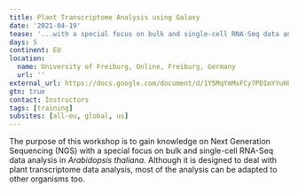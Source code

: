 ```yaml
---
title: Plant Transcriptome Analysis using Galaxy
date: '2021-04-19'
tease: '...with a special focus on bulk and single-cell RNA-Seq data analysis...'
days: 5
continent: EU
location:
  name: University of Freiburg, Online, Freiburg, Germany
  url: ''
external_url: https://docs.google.com/document/d/1Y5MqYmMxFCy7PDImYYuHLhgCKVV7MjoGMr22G2U68Ec/preview
gtn: true
contact: Instructors
tags: [training]
subsites: [all-eu, global, us]
---
```


The purpose of this workshop is to gain knowledge on Next Generation Sequencing (NGS) with a special focus on bulk and single-cell RNA-Seq data analysis in _Arabidopsis thaliana_. Although it is designed to deal with plant transcriptome data analysis, most of the analysis can be adapted to other organisms too.
